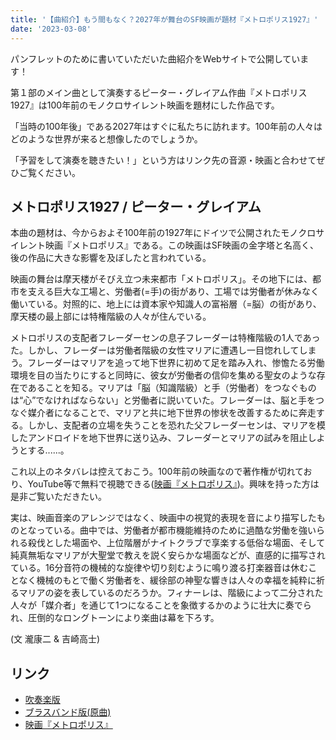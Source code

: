 ```yaml
---
title: '【曲紹介】もう間もなく？2027年が舞台のSF映画が題材『メトロポリス1927』'
date: '2023-03-08'
---
```


パンフレットのために書いていただいた曲紹介をWebサイトで公開しています！

第１部のメイン曲として演奏するピーター・グレイアム作曲『メトロポリス1927』は100年前のモノクロサイレント映画を題材にした作品です。

「当時の100年後」である2027年はすぐに私たちに訪れます。100年前の人々はどのような世界が来ると想像したのでしょうか。

「予習をして演奏を聴きたい！」という方はリンク先の音源・映画と合わせてぜひご覧ください。

## メトロポリス1927 / ピーター・グレイアム

本曲の題材は、今からおよそ100年前の1927年にドイツで公開されたモノクロサイレント映画『メトロポリス』である。この映画はSF映画の金字塔と名高く、後の作品に大きな影響を及ぼしたと言われている。

映画の舞台は摩天楼がそびえ立つ未来都市「メトロポリス」。その地下には、都市を支える巨大な工場と、労働者(=手)の街があり、工場では労働者が休みなく働いている。対照的に、地上には資本家や知識人の富裕層（=脳）の街があり、摩天楼の最上部には特権階級の人々が住んでいる。

メトロポリスの支配者フレーダーセンの息子フレーダーは特権階級の1人であった。しかし、フレーダーは労働者階級の女性マリアに遭遇し一目惚れしてしまう。フレーダーはマリアを追って地下世界に初めて足を踏み入れ、惨憺たる労働環境を目の当たりにすると同時に、彼女が労働者の信仰を集める聖女のような存在であることを知る。マリアは「脳（知識階級）と手（労働者）をつなぐものは“心”でなければならない」と労働者に説いていた。フレーダーは、脳と手をつなぐ媒介者になることで、マリアと共に地下世界の惨状を改善するために奔走する。しかし、支配者の立場を失うことを恐れた父フレーダーセンは、マリアを模したアンドロイドを地下世界に送り込み、フレーダーとマリアの試みを阻止しようとする......。

これ以上のネタバレは控えておこう。100年前の映画なので著作権が切れており、YouTube等で無料で視聴できる([映画『メトロポリス』](https://www.youtube.com/watch?v=Fe24e-WZmw0))。興味を持った方は是非ご覧いただきたい。

実は、映画音楽のアレンジではなく、映画中の視覚的表現を音により描写したものとなっている。曲中では、労働者が都市機能維持のために過酷な労働を強いられる殺伐とした場面や、上位階層がナイトクラブで享楽する低俗な場面、そして純真無垢なマリアが大聖堂で教えを説く安らかな場面などが、直感的に描写されている。16分音符の機械的な旋律や切り刻むように鳴り渡る打楽器音は休むことなく機械のもとで働く労働者を、緩徐部の神聖な響きは人々の幸福を純粋に祈るマリアの姿を表しているのだろうか。フィナーレは、階級によって二分された人々が「媒介者」を通じて1つになることを象徴するかのように壮大に奏でられ、圧倒的なロングトーンにより楽曲は幕を下ろす。 

(文 瀧康二 & 吉崎高士)

## リンク

- [吹奏楽版](https://www.youtube.com/watch?v=BF0TcSC8Fo0)
- [ブラスバンド版(原曲)](https://www.youtube.com/watch?v=UmQ3uLadM-w)
- [映画『メトロポリス』](https://www.youtube.com/watch?v=Fe24e-WZmw0)


